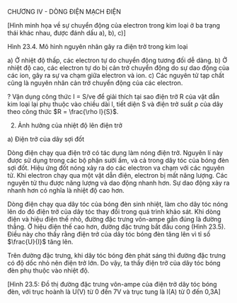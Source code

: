 CHƯƠNG IV - DÒNG ĐIỆN MẠCH ĐIỆN

[Hình minh họa về sự chuyển động của electron trong kim loại ở ba trạng thái khác nhau, được đánh dấu a), b), c)]

Hình 23.4. Mô hình nguyên nhân gây ra điện trở trong kim loại

a) Ở nhiệt độ thấp, các electron tự do chuyển động tương đối dễ dàng.
b) Ở nhiệt độ cao, các electron tự do bị cản trở chuyển động do sự dao động của các ion, gây ra sự va chạm giữa electron và ion.
c) Các nguyên tử tạp chất cũng là nguyên nhân cản trở chuyển động của các electron.

? Vận dụng công thức I = S/ve để giải thích tại sao điện trở R của vật dẫn kim loại lại phụ thuộc vào chiều dài l, tiết diện S và điện trở suất ρ của dây theo công thức $R = \frac{\rho l}{S}$.

2. Ảnh hưởng của nhiệt độ lên điện trở

a) Điện trở của dây sợi đốt

Dòng điện chạy qua điện trở có tác dụng làm nóng điện trở. Nguyên lí này được sử dụng trong các bộ phận sưởi ấm, và cả trong dây tóc của bóng đèn sợi đốt. Hiệu ứng đốt nóng xảy ra do các electron va chạm với các nguyên tử. Khi electron chạy qua một vật dẫn điện, electron bị mất năng lượng. Các nguyên tử thu được năng lượng và dao động nhanh hơn. Sự dao động xảy ra nhanh hơn có nghĩa là nhiệt độ cao hơn.

Dòng điện chạy qua dây tóc của bóng đèn sinh nhiệt, làm cho dây tóc nóng lên do đó điện trở của dây tóc thay đổi trong quá trình khảo sát. Khi dòng điện và hiệu điện thế nhỏ, đường đặc trưng vôn-ampe gần đúng là đường thẳng. Ở hiệu điện thế cao hơn, đường đặc trưng bắt đầu cong (Hình 23.5). Điều này cho thấy rằng điện trở của dây tóc bóng đèn tăng lên vì tỉ số $\frac{U}{I}$ tăng lên.

Trên đường đặc trưng, khi dây tóc bóng đèn phát sáng thì đường đặc trưng có độ dốc nhỏ nên điện trở lớn. Do vậy, ta thấy điện trở của dây tóc bóng đèn phụ thuộc vào nhiệt độ.

[Hình 23.5: Đồ thị đường đặc trưng vôn-ampe của điện trở dây tóc bóng đèn, với trục hoành là U(V) từ 0 đến 7V và trục tung là I(A) từ 0 đến 0,3A]